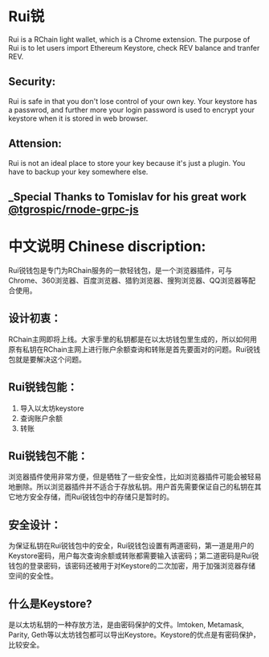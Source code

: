 # Rui锐

Rui is a RChain light wallet, which is a Chrome extension. The purpose of Rui is to let users import Ethereum Keystore, check REV balance and tranfer REV.

## Security:
Rui is safe in that you don't lose control of your own key. Your keystore has a passwrod, and further more your login password is used to encrypt your keystore when it is stored in web browser.

## Attension:
Rui is not an ideal place to store your key because it's just a plugin. You have to backup your key somewhere else.

## _Special Thanks to Tomislav for his great work [**@tgrospic/rnode-grpc-js**](https://github.com/tgrospic/rnode-grpc-js)

# 中文说明 Chinese discription:
Rui锐钱包是专门为RChain服务的一款轻钱包，是一个浏览器插件，可与Chrome、360浏览器、百度浏览器、猎豹浏览器、搜狗浏览器、QQ浏览器等配合使用。

## 设计初衷：
RChain主网即将上线。大家手里的私钥都是在以太坊钱包里生成的，所以如何用原有私钥在RChain主网上进行账户余额查询和转账是首先要面对的问题。Rui锐钱包就是要解决这个问题。

## Rui锐钱包能：
1. 导入以太坊keystore
2. 查询账户余额
3. 转账

## Rui锐钱包不能：
浏览器插件使用非常方便，但是牺牲了一些安全性，比如浏览器插件可能会被轻易地删除。所以浏览器插件并不适合于存放私钥。用户首先需要保证自己的私钥在其它地方安全存储，而Rui锐钱包中的存储只是暂时的。

## 安全设计：
为保证私钥在Rui锐钱包中的安全，Rui锐钱包设置有两道密码，第一道是用户的Keystore密码，用户每次查询余额或转账都需要输入该密码；第二道密码是Rui锐钱包的登录密码，该密码还被用于对Keystore的二次加密，用于加强浏览器存储空间的安全性。

## 什么是Keystore?
是以太坊私钥的一种存放方法，是由密码保护的文件。Imtoken, Metamask, Parity, Geth等以太坊钱包都可以导出Keystore。Keystore的优点是有密码保护，比较安全。
